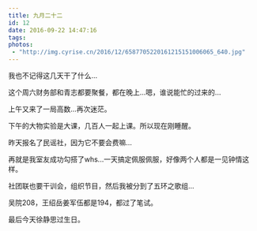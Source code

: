 ```yaml
---
title: 九月二十二
id: 12
date: 2016-09-22 14:47:16
tags:
photos:
 - "http://img.cyrise.cn/2016/12/6587705220161215151006065_640.jpg"
---
```


我也不记得这几天干了什么...

这个周六财务部和青志都要聚餐，都在晚上...嗯，谁说能忙的过来的...

上午又来了一局高数...再次迷茫。

下午的大物实验是大课，几百人一起上课。所以现在刚睡醒。

昨天报名了民谣社，因为它不要会费嘛...

再就是我室友成功勾搭了whs...一天搞定佩服佩服，好像两个人都是一见钟情这样。

社团联也要干训会，组织节目，然后我被分到了五环之歌组...

吴院208，王绍岳姜军伍都是194，都过了笔试。

最后今天徐静思过生日。
